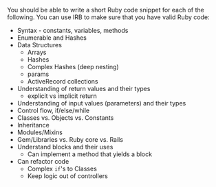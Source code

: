 You should be able to write a short Ruby code snippet for each of the following. You can use IRB to make sure that you have valid Ruby code:

* Syntax - constants, variables, methods
* Enumerable and Hashes
* Data Structures
  * Arrays
  * Hashes
  * Complex Hashes (deep nesting)
  * params
  * ActiveRecord collections
* Understanding of return values and their types
  * explicit vs implicit return
* Understanding of input values (parameters) and their types
* Control flow, if/else/while
* Classes vs. Objects vs. Constants
* Inheritance
* Modules/Mixins
* Gem/Libraries vs. Ruby core vs. Rails
* Understand blocks and their uses
  * Can implement a method that yields a block
* Can refactor code
  * Complex `if`'s to Classes
  * Keep logic out of controllers
